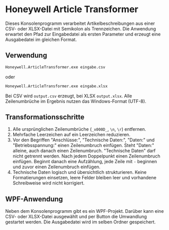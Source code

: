 # Honeywell Article Transformer

Dieses Konsolenprogramm verarbeitet Artikelbeschreibungen aus einer CSV- oder XLSX-Datei mit Semikolon als Trennzeichen. Die Anwendung erwartet den Pfad zur Eingabedatei als ersten Parameter und erzeugt eine Ausgabedatei im gleichen Format.

## Verwendung

```bash
Honeywell.ArticleTransformer.exe eingabe.csv
```

oder

```bash
Honeywell.ArticleTransformer.exe eingabe.xlsx
```

Bei CSV wird `output.csv` erzeugt, bei XLSX `output.xlsx`. Alle Zeilenumbrüche im Ergebnis nutzen das Windows-Format (UTF-8).

## Transformationsschritte

1. Alle ursprünglichen Zeilenumbrüche (`_x000D_`, `\n`, `\r`) entfernen.
2. Mehrfache Leerzeichen auf ein Leerzeichen reduzieren.
3. Vor den Begriffen "Anschlüsse:", "Technische Daten:", "Daten:" und "Betriebsspannung:" einen Zeilenumbruch einfügen. Steht "Daten:" alleine, auch danach einen Zeilenumbruch. "Technische Daten" darf nicht getrennt werden. Nach jedem Doppelpunkt einen Zeilenumbruch einfügen. Beginnt danach eine Aufzählung, jede Zeile mit `-` beginnen und zuvor einen Zeilenumbruch einfügen.
4. Technische Daten logisch und übersichtlich strukturieren. Keine Formatierungen einsetzen, leere Felder bleiben leer und vorhandene Schreibweise wird nicht korrigiert.

## WPF-Anwendung

Neben dem Konsolenprogramm gibt es ein WPF-Projekt. Darüber kann eine CSV- oder XLSX-Datei ausgewählt und per Button die Umwandlung gestartet werden. Die Ausgabedatei wird im selben Ordner gespeichert.
